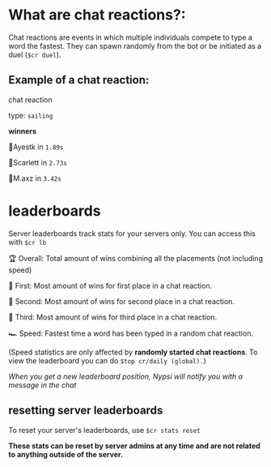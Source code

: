 # What are chat reactions?:

Chat reactions are events in which multiple individuals compete to type a word the fastest. They can spawn randomly from the bot or be initiated as a duel (`$cr duel`).

## Example of a chat reaction:

chat reaction

type: `sailing`

**winners**

🥇Ayestk in `1.89s`

🥈Scarlett in `2.73s`

🥉M.axz in `3.42s`


# leaderboards

Server leaderboards track stats for your servers only. You can access this with `$cr lb`


🏆 Overall: Total amount of wins combining all the placements (not including speed)

🥇 First: Most amount of wins for first place in a chat reaction.

🥈 Second: Most amount of wins for second place in a chat reaction.

🥉 Third: Most amount of wins for third place in a chat reaction.

🏎️ Speed: Fastest time a word has been typed in a random chat reaction. 

(Speed statistics are only affected by **randomly started chat reactions**. To view the leaderboard
you can do `$top cr/daily (global).`)

*When you get a new leaderboard position, Nypsi will notify you with a message in the chat*


## resetting server leaderboards

To reset your server's leaderboards, use `$cr stats reset`

**These stats can be reset by server admins at any time and are not related to anything outside of the
server.**


